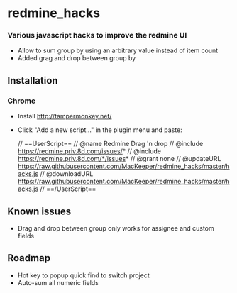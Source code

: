 redmine_hacks
=============

### Various javascript hacks to improve the redmine UI

* Allow to sum group by using an arbitrary value instead of item count
* Added grag and drop between group by

## Installation

### Chrome
* Install http://tampermonkey.net/
* Click "Add a new script..." in the plugin menu and paste:


    // ==UserScript==
    // @name         Redmine Drag 'n drop
    // @include      https://redmine.priv.8d.com/issues/*
    // @include      https://redmine.priv.8d.com/*/issues*
    // @grant        none
    // @updateURL https://raw.githubusercontent.com/MacKeeper/redmine_hacks/master/hacks.js
    // @downloadURL https://raw.githubusercontent.com/MacKeeper/redmine_hacks/master/hacks.js
    // ==/UserScript==

## Known issues
* Drag and drop between group only works for assignee and custom fields

## Roadmap
* Hot key to popup quick find to switch project
* Auto-sum all numeric fields